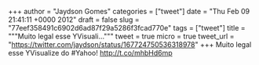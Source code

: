 
+++
author = "Jaydson Gomes"
categories = ["tweet"]
date = "Thu Feb 09 21:41:11 +0000 2012"
draft = false
slug = "77eef358491c6902d6ad87f29a5286f3fcad770e"
tags = ["tweet"]
title = """Muito legal esse YVisuali..."""
tweet = true
micro = true
tweet_url = "https://twitter.com/jaydson/status/167724750536318978"
+++
Muito legal esse YVisualize do #Yahoo! http://t.co/mhbHd6mp
